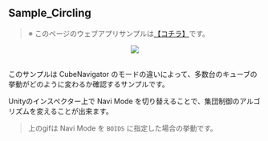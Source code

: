 ## Sample_Circling

> ※ このページのウェブアプリサンプルは[【コチラ】](https://morikatron.github.io/t4u/sample/webgl/circling)です。

<div align="center">
<img src="../../../../../docs/res/samples/circling_boids.gif">
</div>

<br>

このサンプルは CubeNavigator のモードの違いによって、多数台のキューブの挙動がどのように変わるか確認するサンプルです。

Unityのインスペクター上で Navi Mode を切り替えることで、集団制御のアルゴリズムを変えることが出来ます。

> 上のgifは Navi Mode を `BOIDS` に指定した場合の挙動です。
